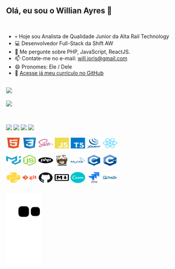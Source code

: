 ## Olá, eu sou o Willian Ayres 👋
<br />

- 💀 Hoje sou Analista de Qualidade Junior da Alta Rail Technology
- 💻 Desenvolvedor Full-Stack da Shift AW
- 💬 Me pergunte sobre PHP, JavaScript, ReactJS.
- 📫 Contate-me no e-mail: will.joris@gmail.com
- 😄 Pronomes: Ele / Dele
- 📃 [Acesse já meu currículo no GitHub](https://github.com/willianayres/curriculum)

<br />

<div>
  <a href="https://github.com/willianayres">
    <img width="50%" src="https://github-readme-stats.vercel.app/api?username=willianayres&show_icons=true&theme=dracula&include_all_commits&count_private=true" />
    <br />
    <br />
    <img width="30%" src="https://github-readme-stats.vercel.app/api/top-langs/?username=willianayres&layout=compact=&langs_count=16&theme=dracula" />
</div>

<br />	

##

<div>
  <a href="mailto:willian.ayres@shiftaw.com.br"><img src="https://img.shields.io/badge/Gmail-D14836?style=for-the-badge&logo=gmail&logoColor=white" target="_blank"></a>
  <a href="https://instagram.com/willjoris" target="_blank"><img src="https://img.shields.io/badge/-Instagram-%23E4405F?style=for-the-badge&logo=instagram&logoColor=white" target="_blank"></a>
  <a href="https://api.whatsapp.com/send?phone=5541996372502&app_absent=0" target="_blank"><img src="https://img.shields.io/badge/WhatsApp-25D366?style=for-the-badge&logo=whatsapp&logoColor=white" target="_blank"></a>
  <a href="https://br.linkedin.com/in/willian-j-ayres" target="_blank"><img src="https://img.shields.io/badge/-LinkedIn-%230077B5?style=for-the-badge&logo=linkedin&logoColor=white" target="_blank" /></a>
</div>

<div><br />
  <img align="center" alt="Willian-HTML" height="30" width="40" src="https://raw.githubusercontent.com/devicons/devicon/master/icons/html5/html5-original.svg" />
  <img align="center" alt="Willian-CSS" height="30" width="40" src="https://raw.githubusercontent.com/devicons/devicon/master/icons/css3/css3-original.svg" />
  <img align="center" alt="Willian-SASS" height="30" width="40" src="https://raw.githubusercontent.com/devicons/devicon/master/icons/sass/sass-original.svg" />
  <img align="center" alt="Willian-JS" height="30" width="40" src="https://raw.githubusercontent.com/devicons/devicon/master/icons/javascript/javascript-plain.svg" />
  <img align="center" alt="Willian-TS" height="30" width="40" src="https://raw.githubusercontent.com/devicons/devicon/master/icons/typescript/typescript-plain.svg" />
  <img align="center" alt="Willian-Jquery" height="30" width="40" src="https://raw.githubusercontent.com/devicons/devicon/master/icons/jquery/jquery-plain-wordmark.svg" />
  <img align="center" alt="Willian-React" height="30" width="40" src="https://raw.githubusercontent.com/devicons/devicon/master/icons/react/react-original.svg" />
  <br />
  <br />
  <img align="center" alt="Willian-MaterialUI" height="30" width="40" src="https://raw.githubusercontent.com/devicons/devicon/master/icons/materialui/materialui-plain.svg" />
  <img align="center" alt="Willian-NodeJS" height="30" width="40" src="https://raw.githubusercontent.com/devicons/devicon/master/icons/nodejs/nodejs-plain.svg" />
  <img align="center" alt="Willian-PHP" height="30" width="40" src="https://raw.githubusercontent.com/devicons/devicon/master/icons/php/php-plain.svg" />
  <img align="center" alt="Willian-Composer" height="30" width="40" src="https://raw.githubusercontent.com/devicons/devicon/master/icons/composer/composer-original.svg" />
  <img align="center" alt="Willian-MySQL" height="30" width="40" src="https://raw.githubusercontent.com/devicons/devicon/master/icons/mysql/mysql-plain-wordmark.svg" />
  <img align="center" alt="Willian-C" height="30" width="40" src="https://raw.githubusercontent.com/devicons/devicon/master/icons/c/c-original.svg" />
  <img align="center" alt="Willian-C++" height="30" width="40" src="https://raw.githubusercontent.com/devicons/devicon/master/icons/cplusplus/cplusplus-original.svg" />
  <br />
  <br />
  <img align="center" alt="Willian-React" height="30" width="40" src="https://raw.githubusercontent.com/devicons/devicon/master/icons/python/python-plain.svg" />
	
  <img align="center" alt="Willian-Git" height="30" width="40" src="https://raw.githubusercontent.com/devicons/devicon/master/icons/git/git-plain-wordmark.svg" />
  <img align="center" alt="Willian-Github" height="30" width="40" src="https://raw.githubusercontent.com/devicons/devicon/master/icons/github/github-original.svg" />
  <img align="center" alt="Willian-Markdown" height="30" width="40" src="https://raw.githubusercontent.com/devicons/devicon/master/icons/markdown/markdown-original.svg" />
	
  <img align="center" alt="Willian-Canva" height="30" width="40" src="https://raw.githubusercontent.com/devicons/devicon/master/icons/canva/canva-original.svg" />
  <img align="center" alt="Willian-Jira" height="30" width="40" src="https://raw.githubusercontent.com/devicons/devicon/master/icons/jira/jira-original-wordmark.svg" />
  <img align="center" alt="Willian-Trello" height="30" width="40" src="https://raw.githubusercontent.com/devicons/devicon/master/icons/trello/trello-plain-wordmark.svg" />
</div>

##

![Snake animation](https://github.com/rafaballerini/rafaballerini/blob/output/github-contribution-grid-snake.svg)

<br /><br />
